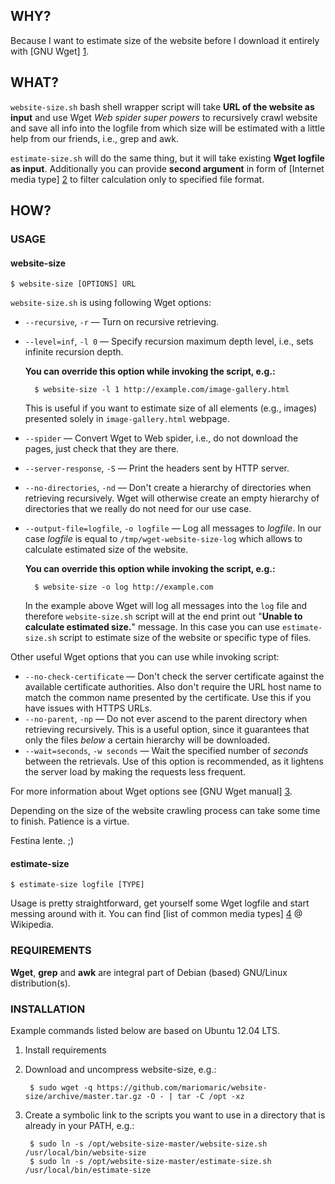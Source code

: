 ## WHY?

Because I want to estimate size of the website before I download it entirely with [GNU Wget] [1].

## WHAT?

`website-size.sh` bash shell wrapper script will take **URL of the website as input** and use Wget *Web spider super powers* to recursively crawl website and save all info into the logfile from which size will be estimated with a little help from our friends, i.e., grep and awk.

`estimate-size.sh` will do the same thing, but it will take existing **Wget logfile as input**. Additionally you can provide **second argument** in form of [Internet media type] [2] to filter calculation only to specified file format.

## HOW?

### USAGE

#### website-size

    $ website-size [OPTIONS] URL

`website-size.sh` is using following Wget options:

- `--recursive`, `-r` — Turn on recursive retrieving.
- `--level=inf`, `-l 0` — Specify recursion maximum depth level, i.e., sets infinite recursion depth.

    **You can override this option while invoking the script, e.g.:**

        $ website-size -l 1 http://example.com/image-gallery.html

    This is useful if you want to estimate size of all elements (e.g., images) presented solely in `image-gallery.html` webpage.

- `--spider` — Convert Wget to Web spider, i.e., do not download the pages, just check that they are there.
- `--server-response`, `-S` — Print the headers sent by HTTP server.
- `--no-directories`, `-nd` — Don't create a hierarchy of directories when retrieving recursively. Wget will otherwise create an empty hierarchy of directories that we really do not need for our use case.
- `--output-file=logfile`, `-o logfile` — Log all messages to *logfile*. In our case *logfile* is equal to `/tmp/wget-website-size-log` which allows to calculate estimated size of the website.

    **You can override this option while invoking the script, e.g.:**

        $ website-size -o log http://example.com

    In the example above Wget will log all messages into the `log` file and therefore `website-size.sh` script will at the end print out "**Unable to calculate estimated size.**" message. In this case you can use `estimate-size.sh` script to estimate size of the website or specific type of files.

Other useful Wget options that you can use while invoking script:
- `--no-check-certificate` — Don't check the server certificate against the available certificate authorities. Also don't require the URL host name to match the common name presented by the certificate. Use this if you have issues with HTTPS URLs. 
- `--no-parent`, `-np` — Do not ever ascend to the parent directory when retrieving recursively. This is a useful option, since it guarantees that only the files *below* a certain hierarchy will be downloaded.
- `--wait=seconds`, `-w seconds` — Wait the specified number of *seconds* between the retrievals. Use of this option is recommended, as it lightens the server load by making the requests less frequent. 

For more information about Wget options see [GNU Wget manual] [3].

Depending on the size of the website crawling process can take some time to finish. Patience is a virtue.

Festina lente. ;)

#### estimate-size

    $ estimate-size logfile [TYPE]

Usage is pretty straightforward, get yourself some Wget logfile and start messing around with it. You can find [list of common media types] [4] @ Wikipedia.

### REQUIREMENTS

**Wget**, **grep** and **awk** are integral part of Debian (based) GNU/Linux distribution(s).

### INSTALLATION

Example commands listed below are based on Ubuntu 12.04 LTS.

1. Install requirements
2. Download and uncompress website-size, e.g.:

        $ sudo wget -q https://github.com/mariomaric/website-size/archive/master.tar.gz -O - | tar -C /opt -xz

3. Create a symbolic link to the scripts you want to use in a directory that is already in your PATH, e.g.:

        $ sudo ln -s /opt/website-size-master/website-size.sh /usr/local/bin/website-size
        $ sudo ln -s /opt/website-size-master/estimate-size.sh /usr/local/bin/estimate-size

[1]: https://github.com/mariomaric/download-website#readme
    "Download website - Wget wrapper script"
[2]: http://en.wikipedia.org/wiki/Internet_media_type
    "Internet media type @ Wikipedia"
[3]: http://www.gnu.org/software/wget/manual/wget.html
    "GNU Wget Manual"
[4]: http://en.wikipedia.org/wiki/Internet_media_type#List_of_common_media_types
    "List of common media types @ Wikipedia"

